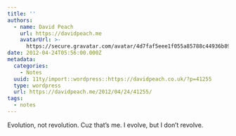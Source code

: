 ```yaml
---
title: ''
authors:
  - name: David Peach
    url: https://davidpeach.me
    avatarUrl: >-
      https://secure.gravatar.com/avatar/4d7faf5eee1f055a85788c44936b8995eaab6dfb004e7854ec747ccb272e91ee?s=96&d=mm&r=g
date: 2012-04-24T05:56:00.000Z
metadata:
  categories:
    - Notes
  uuid: 11ty/import::wordpress::https://davidpeach.co.uk/?p=41255
  type: wordpress
  url: https://davidpeach.me/2012/04/24/41255/
tags:
  - notes
---
```

Evolution, not revolution. Cuz that’s me. I evolve, but I don’t revolve.